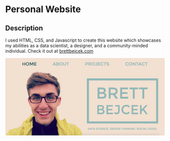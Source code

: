 # Personal Website

## Description

I used HTML, CSS, and Javascript to create this website which showcases my abilities as a data scientist, a designer, and a community-minded individual.
Check it out at [brettbejcek.com](http://www.brettbejcek.com)

![Website picture](img/website-demo.png)
